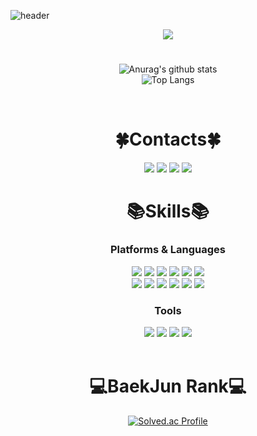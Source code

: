 <!--
**pilo6044/pilo6044** is a ✨ _special_ ✨ repository because its `README.md` (this file) appears on your GitHub profile.

Here are some ideas to get you started:

- 🔭 I’m currently working on ...
- 🌱 I’m currently learning ...
- 👯 I’m looking to collaborate on ...
- 🤔 I’m looking for help with ...
- 💬 Ask me about ...
- 📫 How to reach me: ...
- 😄 Pronouns: ...
- ⚡ Fun fact: ...
-->
![header](https://capsule-render.vercel.app/api?type=soft&color=eafdb4&text=OneCozy&animation=blink&height=150&section=header&fontSize=70&fontColor=c1ccfa)
<div align="center">
  <a href="https://hits.seeyoufarm.com"><img src="https://hits.seeyoufarm.com/api/count/incr/badge.svg?url=https%3A%2F%2Fgithub.com%2Fpilo6044%2Fhit-counter&count_bg=%23C1CCFA&title_bg=%236F706D&icon=github.svg&icon_color=%23FFFFFF&title=Hits&edge_flat=false"/></a>
</div>

#

<div align="center">
  
  ![Anurag's github stats](https://github-readme-stats.vercel.app/api?username=OneCosy&show_icons=true&theme=vue)  
  ![Top Langs](https://github-readme-stats.vercel.app/api/top-langs/?username=OneCosy&layout=compact&theme=vue)
  
</div>

<br>

<div align="center"> 
  
  # 🍀Contacts🍀
  
  <a href="https://onecosy.github.io/" target="_blank"><img src="https://img.shields.io/badge/BLOG-181717?style=flat-square&logo=Github&logoColor=white"/></a> 
  <a href="https://www.instagram.com/0903____________/" target="_blank"><img src="https://img.shields.io/badge/Instagram-E4405F?style=flat-square&logo=Instagram&logoColor=white"/></a> 
  <a href="https://www.facebook.com/profile.php?id=100005054852913" target="_blank"><img    src="https://img.shields.io/badge/Facebook-1877F2?style=flat-square&logo=Facebook&logoColor=white"/></a>
  <a href="mailto:tkdwls891@naver.com"><img src="https://img.shields.io/badge/Gmail-d14836?style=flat-square&logo=Gmail&logoColor=white&link=tkdwls891@naver.com"/></a>
  <br>
  
  # 📚Skills📚
  ### Platforms & Languages
  
  <img src="https://img.shields.io/badge/C-A8B9CC?style=plastic-square&logo=C&logoColor=white"/>
  <img src="https://img.shields.io/badge/Java-007396?style=flat&logo=OpenJDK&logoColor=white"/>
  <img src="https://img.shields.io/badge/C%23-239120?style=flat-square&logo=C Sharp&logoColor=white"/>
  <img src="https://img.shields.io/badge/HTML-E34F26?style=flat-square&logo=HTML5&logoColor=white"/>
  <img src="https://img.shields.io/badge/CSS-1572B6?style=flat-square&logo=CSS3&logoColor=white"/>
  <img src="https://img.shields.io/badge/Android-3DDC84?style=flat-square&logo=Android&logoColor=white"/>
  <br>
  <img src="https://img.shields.io/badge/Linux-FCC624?style=flat-square&logo=Linux&logoColor=white"/>
  <img src="https://img.shields.io/badge/Mysql-E6B91E?style=flat-square&logo=MySql&logoColor=white"/>
  <img src="https://img.shields.io/badge/JS-F7DF1E?style=flat-square&logo=JavaScript&logoColor=white"/>
  <img src="https://img.shields.io/badge/Spring-6DB33F?style=flat-square&logo=Spring&logoColor=white"/>
  <img src="https://img.shields.io/badge/SpringBoot-6DB33F?style=flat-square&logo=SpringBoot&logoColor=white"/>
  <img src="https://img.shields.io/badge/React-61DAFB?style=flat-square&logo=React&logoColor=white"/>
  
  
  ### Tools
  <img src="https://img.shields.io/badge/VISUAL STUDIO-5C2D91?style=flat-square&logo=VISUAL STUDIO&logoColor=white"/>
  <img src="https://img.shields.io/badge/ANDROID STUDIO-3DDC84?style=flat-square&logo=Android Studio&logoColor=white"/>
  <img src="https://img.shields.io/badge/ECLIPSE IDE-2C2255?style=flat-square&logo=ECLIPSE IDE&logoColor=white"/>
  <img src="https://img.shields.io/badge/IntelliJIDEA-000000?style=flat-square&logo=IntelliJIDEA&logoColor=white"/>
</div>

<br>

<div align="center">
  
  # 💻BaekJun Rank💻
  
  [![Solved.ac Profile](http://mazassumnida.wtf/api/v2/generate_badge?boj=pilo37)](https://solved.ac/pilo37/)
  
</div>
